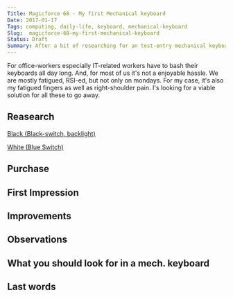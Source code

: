 ```yaml
---
Title: Magicforce 68 - My first Mechanical keyboard
Date: 2017-01-17
Tags: computing, daily-life, keyboard, mechanical-keyboard
Slug:  magicforce-68-my-first-mechanical-keyboard
Status: Draft
Summary: After a bit of researching for an test-entry mechanical keyboards, I decided to spend $60 on Magicforce-68 built-with Gateron-Brown switches. How'd it turn out?
---
```


For office-workers especially IT-related workers have to bash their keyboards all day long. And, for most of us it's not a enjoyable hassle.
We are mostly fatigued, RSI-ed, but not only on mondays. For my case, it's also my fatigued fingers as well as right-shoulder pain.
I's looking for a viable solution for all these to go away.

## Reasearch

[Black (Black-switch, backlight)](http://amzn.to/2j0P5EA) 

[White (Blue Switch)](http://amzn.to/2iyLxsk)


## Purchase



## First Impression

## Improvements

## Observations

## What you should look for in a mech. keyboard

## Last words
